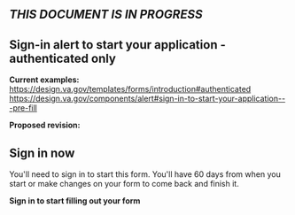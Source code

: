 ## _THIS DOCUMENT IS IN PROGRESS_



## Sign-in alert to start your application - authenticated only

**Current examples:**  
https://design.va.gov/templates/forms/introduction#authenticated  
https://design.va.gov/components/alert#sign-in-to-start-your-application---pre-fill


**Proposed revision:** 

## Sign in now 

You'll need to sign in to start this form. You'll have 60 days from when you start or make changes on your form to come back and finish it. 

**Sign in to start filling out your form**

